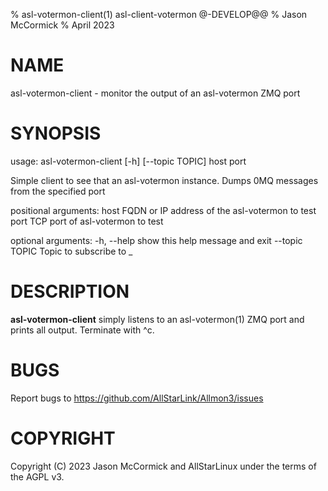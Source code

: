 % asl-votermon-client(1) asl-client-votermon @-DEVELOP@@
% Jason McCormick
% April 2023

# NAME
asl-votermon-client - monitor the output of an asl-votermon ZMQ port

# SYNOPSIS
usage: asl-votermon-client [-h] [--topic TOPIC] host port

Simple client to see that an asl-votermon instance. Dumps 0MQ messages from the
specified port

positional arguments:
  host           FQDN or IP address of the asl-votermon to test
  port           TCP port of asl-votermon to test

optional arguments:
  -h, --help     show this help message and exit
  --topic TOPIC  Topic to subscribe to
_
# DESCRIPTION
**asl-votermon-client** simply listens to an asl-votermon(1)
ZMQ port and prints all output. Terminate with ^c.

# BUGS
Report bugs to https://github.com/AllStarLink/Allmon3/issues

# COPYRIGHT
Copyright (C) 2023 Jason McCormick and AllStarLinux
under the terms of the AGPL v3.

